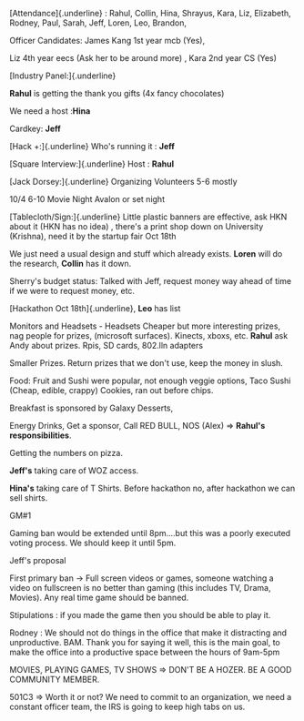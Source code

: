 [Attendance]{.underline} : Rahul, Collin, Hina, Shrayus, Kara, Liz,
Elizabeth, Rodney, Paul, Sarah, Jeff, Loren, Leo, Brandon,

Officer Candidates: James Kang 1st year mcb (Yes),

Liz 4th year eecs (Ask her to be around more) , Kara 2nd year CS (Yes)

[Industry Panel:]{.underline}

**Rahul** is getting the thank you gifts (4x fancy chocolates)

We need a host :**Hina**

Cardkey: **Jeff**

[Hack +:]{.underline} Who's running it : **Jeff**

[Square Interview:]{.underline} Host : **Rahul**

[Jack Dorsey:]{.underline} Organizing Volunteers 5-6 mostly

10/4 6-10 Movie Night Avalon or set night

[Tablecloth/Sign:]{.underline} Little plastic banners are effective, ask
HKN about it (HKN has no idea) , there's a print shop down on University
(Krishna), need it by the startup fair Oct 18th

We just need a usual design and stuff which already exists. **Loren**
will do the research, **Collin** has it down.

Sherry's budget status: Talked with Jeff, request money way ahead of
time if we were to request money, etc.

[Hackathon Oct 18th]{.underline}, **Leo** has list

Monitors and Headsets - Headsets Cheaper but more interesting prizes,
nag people for prizes, (microsoft surfaces). Kinects, xboxs, etc.
**Rahul** ask Andy about prizes. Rpis, SD cards, 802.lln adapters

Smaller Prizes. Return prizes that we don't use, keep the money in
slush.

Food: Fruit and Sushi were popular, not enough veggie options, Taco
Sushi (Cheap, edible, crappy) Cookies, ran out before chips.

Breakfast is sponsored by Galaxy Desserts,

Energy Drinks, Get a sponsor, Call RED BULL, NOS (Alex) =\> **Rahul's
responsibilities**.

Getting the numbers on pizza.

**Jeff's** taking care of WOZ access.

**Hina's** taking care of T Shirts. Before hackathon no, after hackathon
we can sell shirts.

GM\#1

Gaming ban would be extended until 8pm\....but this was a poorly
executed voting process. We should keep it until 5pm.

Jeff's proposal

First primary ban -\> Full screen videos or games, someone watching a
video on fullscreen is no better than gaming (this includes TV, Drama,
Movies). Any real time game should be banned.

Stipulations : if you made the game then you should be able to play it.

Rodney : We should not do things in the office that make it distracting
and unproductive. BAM. Thank you for saying it well, this is the main
goal, to make the office into a productive space between the hours of
9am-5pm

MOVIES, PLAYING GAMES, TV SHOWS =\> DON'T BE A HOZER. BE A GOOD
COMMUNITY MEMBER.

501C3 =\> Worth it or not? We need to commit to an organization, we need
a constant officer team, the IRS is going to keep high tabs on us.
